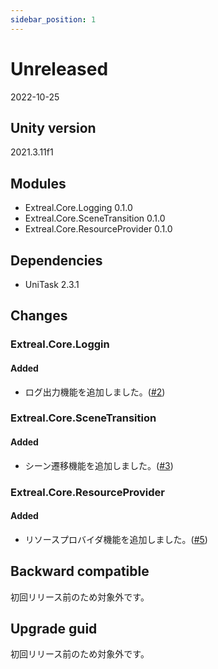 ```yaml
---
sidebar_position: 1
---
```


# Unreleased

2022-10-25

## Unity version

2021.3.11f1

## Modules

- Extreal.Core.Logging 0.1.0
- Extreal.Core.SceneTransition 0.1.0
- Extreal.Core.ResourceProvider 0.1.0

## Dependencies

- UniTask 2.3.1

## Changes

### Extreal.Core.Loggin

#### Added

- ログ出力機能を追加しました。([#2](https://github.com/extreal-dev/Extreal.Core.Logging/pull/2))

### Extreal.Core.SceneTransition

#### Added

- シーン遷移機能を追加しました。([#3](https://github.com/extreal-dev/Extreal.Core.SceneTransition/pull/3))

### Extreal.Core.ResourceProvider

#### Added

- リソースプロバイダ機能を追加しました。([#5](https://github.com/extreal-dev/Extreal.Core.ResourceProvider/pull/5))

## Backward compatible

初回リリース前のため対象外です。

## Upgrade guid

初回リリース前のため対象外です。

